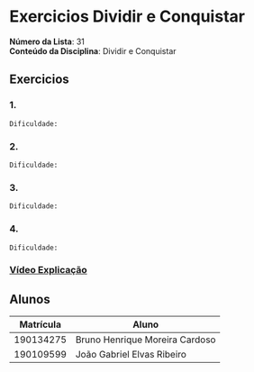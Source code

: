 # Exercicios Dividir e Conquistar


**Número da Lista**: 31<br>
**Conteúdo da Disciplina**: Dividir e Conquistar<br>


## Exercicios

### 1.

```
Dificuldade:
```

### 2.

```
Dificuldade: 
```

### 3.

```
Dificuldade: 
```


### 4. 

```
Dificuldade: 
```

### [Vídeo Explicação]()

## Alunos
| Matrícula | Aluno                          |
|-----------|--------------------------------|
| 190134275 | Bruno Henrique Moreira Cardoso |
| 190109599 | João Gabriel Elvas Ribeiro     |
